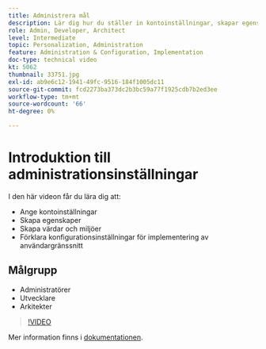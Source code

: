 ```yaml
---
title: Administrera mål
description: Lär dig hur du ställer in kontoinställningar, skapar egenskaper och skapar värdar och miljöer. Lär dig hur du förklarar konfigurationsinställningar för implementering av målgränssnitt.
role: Admin, Developer, Architect
level: Intermediate
topic: Personalization, Administration
feature: Administration & Configuration, Implementation
doc-type: technical video
kt: 5062
thumbnail: 33751.jpg
exl-id: ab9e6c12-1941-49fc-9516-184f1005dc11
source-git-commit: fcd2273ba373dc2b3bc59a77f1925cdb7b2ed3ee
workflow-type: tm+mt
source-wordcount: '66'
ht-degree: 0%

---
```


# Introduktion till administrationsinställningar

I den här videon får du lära dig att:

* Ange kontoinställningar
* Skapa egenskaper
* Skapa värdar och miljöer
* Förklara konfigurationsinställningar för implementering av användargränssnitt

## Målgrupp

* Administratörer
* Utvecklare
* Arkitekter

>[!VIDEO](https://video.tv.adobe.com/v/33751/?quality=12)

Mer information finns i [dokumentationen](https://experienceleague.adobe.com/docs/target/using/administer/administrating-target.html?lang=en).
